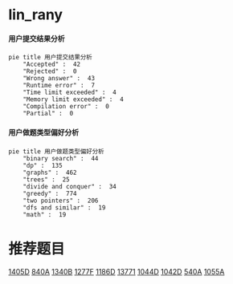 # lin_rany

<!-- tabs:start -->



#### **用户提交结果分析**

```mermaid
pie title 用户提交结果分析
    "Accepted" :  42
    "Rejected" :  0
    "Wrong answer" :  43
    "Runtime error" :  7
    "Time limit exceeded" :  4
    "Memory limit exceeded" :  4
    "Compilation error" :  0
    "Partial" :  0
```

#### **用户做题类型偏好分析**

```mermaid
pie title 用户做题类型偏好分析
    "binary search" :  44
    "dp" :  135
    "graphs" :  462
    "trees" :  25
    "divide and conquer" :  34
    "greedy" :  774
    "two pointers" :  206
    "dfs and similar" :  19
    "math" :  19
```



<!-- tabs:end -->
# 推荐题目
[1405D](https://codeforces.com/contest/1405/problem/D)
[840A](https://codeforces.com/contest/840/problem/A)
[1340B](https://codeforces.com/contest/1340/problem/B)
[1277F](https://codeforces.com/contest/1277/problem/F)
[1186D](https://codeforces.com/contest/1186/problem/D)
[13771](https://codeforces.com/contest/1377/problem/1)
[1044D](https://codeforces.com/contest/1044/problem/D)
[1042D](https://codeforces.com/contest/1042/problem/D)
[540A](https://codeforces.com/contest/540/problem/A)
[1055A](https://codeforces.com/contest/1055/problem/A)
